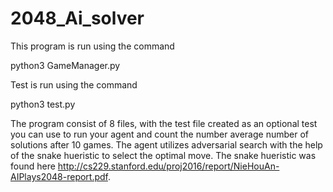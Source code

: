 # 2048_Ai_solver

This program is run using the command 

python3 GameManager.py

Test is run using the command

python3 test.py

The program consist of 8 files, with the test file created as an optional test you can use to
run your agent and count the number average number of solutions after 10 games. The agent utilizes adversarial 
search with the help of the snake hueristic to select the optimal move. The snake hueristic was found here
http://cs229.stanford.edu/proj2016/report/NieHouAn-AIPlays2048-report.pdf.
